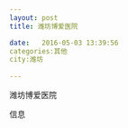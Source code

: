 ```yaml
--- 
layout: post 
title: 潍坊博爱医院

date:   2016-05-03 13:39:56 
categories:其他  
city:潍坊
  
--- 
```

   
潍坊博爱医院

信息

